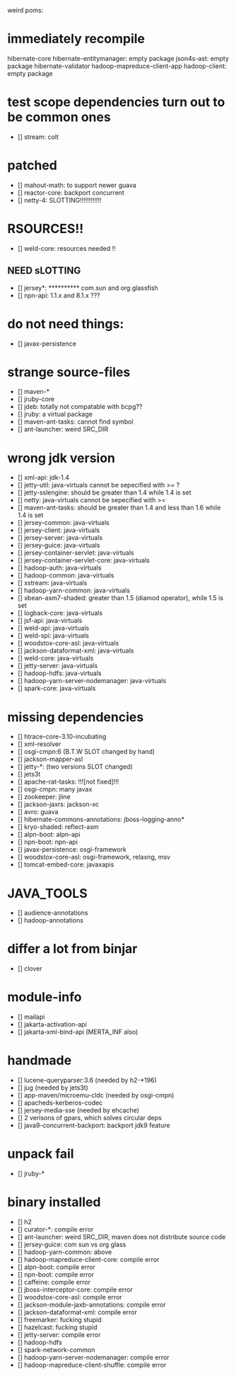 weird poms:

# immediately recompile
hibernate-core
hibernate-entitymanager: empty package
json4s-ast: empty package
hibernate-validator
hadoop-mapreduce-client-app
hadoop-client: empty package

# test scope dependencies turn out to be common ones
- [] stream: colt

# patched
- [] mahout-math: to support newer guava
- [] reactor-core: backport concurrent
- [] netty-4: SLOTTING!!!!!!!!!!!!

# RSOURCES!!
- [] weld-core: resources needed !!

## NEED sLOTTING
- [] jersey*: ********** com.sun and org.glassfish
- [] npn-api: 1.1.x and 8.1.x ???

# do not need things:
- [] javax-persistence

# strange source-files
- [] maven-*
- [] jruby-core
- [] jdeb: totally not compatable with bcpg??
- [] jruby: a virtual package
- [] maven-ant-tasks: cannot find symbol
- [] ant-launcher: weird SRC_DIR

# wrong jdk version
- [] xml-api: jdk-1.4
- [] jetty-util: java-virtuals cannot be sepecified with >= ?
- [] jetty-sslengine: should be greater than 1.4 while 1.4 is set
- [] netty: java-virtuals cannot be sepecified with >= 
- [] maven-ant-tasks: should be greater than 1.4 and less than 1.6 while 1.4 is set
- [] jersey-common: java-virtuals
- [] jersey-client: java-virtuals
- [] jersey-server: java-virtuals
- [] jersey-guice: java-virtuals
- [] jersey-container-servlet: java-virtuals
- [] jersey-container-servlet-core: java-virtuals
- [] hadoop-auth: java-virtuals
- [] hadoop-common: java-virtuals
- [] xstream: java-virtuals
- [] hadoop-yarn-common: java-virtuals
- [] xbean-asm7-shaded: greater than 1.5 (diamod operator), while 1.5 is set
- [] logback-core: java-virtuals
- [] jsf-api: java-virtuals
- [] weld-api: java-virtuals
- [] weld-spi: java-virtuals
- [] woodstox-core-asl: java-virtuals
- [] jackson-dataformat-xml: java-virtuals
- [] weld-core: java-virtuals
- [] jetty-server: java-virtuals
- [] hadoop-hdfs: java-virtuals
- [] hadoop-yarn-server-nodemanager: java-virtuals
- [] spark-core: java-virtuals

# missing dependencies
- [] htrace-core-3.10-incubating
- [] xml-resolver
- [] osgi-cmpn:6 (B.T.W SLOT changed by hand)
- [] jackson-mapper-asl
- [] jetty-*: (two versions SLOT changed)
- [] jets3t
- [] apache-rat-tasks: !!![not fixed]!!!
- [] osgi-cmpn: many javax
- [] zookeeper: jline
- [] jackson-jaxrs: jackson-xc
- [] avro: guava
- [] hibernate-commons-annotations: jboss-logging-anno*
- [] kryo-shaded: reflect-asm
- [] alpn-boot: alpn-api
- [] npn-boot: npn-api
- [] javax-persistence: osgi-framework
- [] woodstox-core-asl: osgi-framework, relaxng, msv
- [] tomcat-embed-core: javaxapis

# JAVA_TOOLS
- [] audience-annotations
- [] hadoop-annotations

# differ a lot from binjar
- [] clover

# module-info
- [] mailapi
- [] jakarta-activation-api
- [] jakarta-xml-bind-api (MERTA_INF also)

# handmade
- [] lucene-queryparser:3.6 (needed by h2-*196)
- [] jug (needed by jets3t)
- [] app-maven/microemu-cldc (needed by osgi-cmpn)
- [] apacheds-kerberos-codec
- [] jersey-media-sse (needed by ehcache)
- [] 2 verisons of gpars, which solves circular deps
- [] java9-concurrent-backport: backport jdk9 feature

# unpack fail
- [] jruby-*
# binary installed
- [] h2
- [] curator-*: compile error
- [] ant-launcher: weird SRC_DIR, maven does not distribute source code
- [] jersey-guice: com sun vs org glass
- [] hadoop-yarn-common: above
- [] hadoop-mapreduce-client-core: compile error
- [] alpn-boot: compile error
- [] npn-boot: compile error
- [] caffeine: compile error
- [] jboss-interceptor-core: compile error
- [] woodstox-core-asl: compile error
- [] jackson-module-jaxb-annotations: compile error
- [] jackson-dataformat-xml: compile error
- [] freemarker: fucking stupid
- [] hazelcast: fucking stupid
- [] jetty-server: compile error
- [] hadoop-hdfs
- [] spark-network-common
- [] hadoop-yarn-server-nodemanager: compile error
- [] hadoop-mapreduce-client-shuffle: compile error
